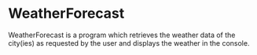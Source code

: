 # WeatherForecast

WeatherForecast is a program which retrieves the weather data of the city(ies) as requested by the user and displays the weather in the console.
